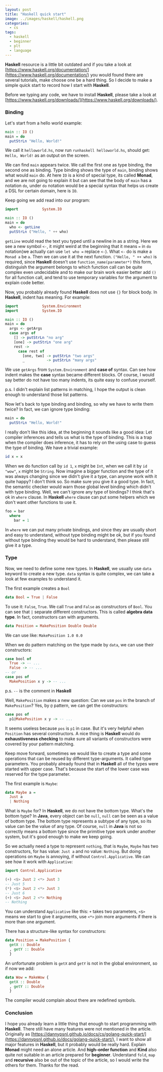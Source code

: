 ```yaml
---
layout: post
title: "Haskell quick start"
image: ../images/haskell/haskell.png
categories:
  - cs
tags:
  - haskell
  - beginner
  - plt
  - language
---
```


**Haskell** resource is a little bit outdated and if you take a look at [https://www.haskell.org/documentation/](https://www.haskell.org/documentation/) you would found there are several tutorials, make choose one be a hard thing. So I decide to make a simple quick start to record how I start with **Haskell**.

Before we typing any code, we have to install **Haskell**, please take a look at [https://www.haskell.org/downloads/](https://www.haskell.org/downloads/).

### Binding

Let's start from a hello world example:

```hs
main :: IO ()
main = do
  putStrLn "Hello, World!"
```

We call it `helloworld.hs`, now run `runhaskell helloworld.hs`, should get: `Hello, World!` as an output on the screen.

We can find `main` appears twice. We call the first one as type binding, the second one as binding. Type binding shows the type of `main`, binding shows what would `main` do. At here `IO` is a kind of special type, its called **Monad**, and we are not going to explain it but can see that the body of `main` has a notation `do`, under `do` notation would be a special syntax that helps us create a DSL for certain domain, here is `IO`.

Keep going we add read into our program:

```hs
import           System.IO

main :: IO ()
main = do
  who <- getLine
  putStrLn ("Hello, " ++ who)
```

`getLine` would read the text you typed until a newline in as a string. Here we see a new symbol `<-`, it might weird at the beginning that it means `=` in `do` notation(we actually can use `let who =` replace `<-`). What `<-` do is make a `Monad a` be `a`. Then we can use it at the next function. `("Hello, " ++ who)` is required, since **Haskell** doesn't use `function_name(parameter*)` this form, distinguish the argument belongs to which function call can be quite complex even undecidable and to make our brain work easier better add `()` for all function call, and tend to use temporary variables for the argument to explain code better.

Now, you probably already found **Haskell** does not use `{}` for block body. In **Haskell**, indent has meaning. For example:

```hs
import           System.Environment
import           System.IO

main :: IO ()
main = do
  args <- getArgs
  case args of
    [] -> putStrLn "no arg"
    [one] -> putStrLn "one arg"
    rest ->
      case rest of
        [one, two] -> putStrLn "two args"
        _          -> putStrLn "many args"
```

We use `getArgs` from `System.Environment` and **case of** syntax. Can see how indent makes the **case** syntax became different blocks. Of course, I would say better do not have too many indents, its quite easy to confuse yourself.

p.s. I didn't explain list patterns in matching, I hope the output is clean enough to understand those list patterns.

Now let's back to type binding and binding, so why we have to write them twice? In fact, we can ignore type binding:

```hs
main = do
  putStrLn "Hello, World!"
```

I really don't like this idea, at the beginning it sounds like a good idea: Let compiler inferences and tells us what is the type of binding. This is a trap when the compiler does inference, it has to rely on the using case to guess the type of binding. We have a trivial example:

```hs
id x = x
```

When we do function call by `id 1`, `x` might be `Int`, when we call it by `id "wow"`, `x` might be `String`. Now imagine a bigger function and the type of it was always changing since we didn't give it a type, can anyone work with it quite happy? I don't think so. So make sure you give it a good type. In fact, the semantic checker would warn those global level binding which didn't with type binding. Well, we can't ignore any type of bindings? I think that's ok in `where` clause. In **Haskell** `where` clause can put some helpers which we don't want other functions to use it.

```hs
foo = bar
  where
    bar = 1
```

In `where` we can put many private bindings, and since they are usually short and easy to understand, without type binding might be ok, but if you found without type binding they would be hard to understand, then please still give it a type.

### Type

Now, we need to define some new types. In **Haskell**, we usually use `data` keyword to create a new type. `data` syntax is quite complex, we can take a look at few examples to understand it.

The first example creates a `Bool`

```hs
data Bool = True | False
```

To use it: `False`, `True`. We call `True` and `False` as constructors of `Bool`. You can see that `|` separate different constructors. This is called **algebra data type**. In fact, constructors can with arguments.

```hs
data Position = MakePosition Double Double
```

We can use like: `MakePosition 1.0 0.0`

When we do pattern matching on the type made by `data`, we can use their constructors:

```hs
case bool of
  True -> -- ...
  False -> -- ...
-- or
case pos of
  MakePosition x y -> -- ...
```

p.s. `--` is the comment in **Haskell**

Well, `MakePosition` makes a new question: Can we use `pos` in the branch of `MakePosition`? Yes, by `@` pattern, we can get the constructors:

```hs
case pos of
  p1@MakePosition x y -> -- ...
```

It seems useless because `pos` is `p1` in case. But it's very helpful when `Position` has several constructors. A nice thing is **Haskell** would do **exhaustiveness checking** to make sure all variants of constructors were covered by your pattern matching.

Keep move forward, sometimes we would like to create a type and some operations that can be reused by different type-arguments. It called type parameters. You probably already found that in **Haskell** all of the types were started with upper case. That's because the start of the lower case was reserved for the type parameter.

The first example is `Maybe`:

```hs
data Maybe a =
  Just a
  | Nothing
```

What is `Maybe` for? In **Haskell**, we do not have the bottom type. What's the bottom type? In **Java**, every object can be `null`, `null` can be seen as a value of bottom type. The bottom type represents a subtype of any type, so its value can be the value of any type. Of course, `null` in **Java** is not so correctly means a bottom type since the primitive type work under another system, but it's good enough to make we keep going.

So we actually need a type to represent `nothing`, that is `Maybe`, `Maybe` has two constructors, for has value: `Just a` and no value: `Nothing`. But doing operations on `Maybe` is annoying, if without `Control.Applicative`. We can see how it work with `Applicative`:

```hs
import Control.Applicative

(+) <$> Just 2 <*> Just 3
-- Just 5
(*) <$> Just 2 <*> Just 3
-- Just 6
(+) <$> Just 2 <*> Nothing
-- Nothing
```

You can understand `Applicative` like this: `+` takes two parameters, `<$>` means we start to give it arguments, use `<*>` join more arguments if there is more than one argument.

There has a structure-like syntax for constructors:

```hs
data Position = MakePosition {
  getX :: Double
  , getY :: Double
  }
```

An unfortunate problem is `getX` and `getY` is not in the global environment, so if now we add:

```hs
data Wow = MakeWow {
  getX :: Double
  , getY :: Double
  }
```

The compiler would complain about there are redefined symbols.

### Conclusion

I hope you already learn a little thing that enough to start programming with **Haskell**. There still have many features were not mentioned in the article. Originally as [https://dannypsnl.github.io/docs/cs/golang-quick-start/](https://dannypsnl.github.io/docs/golang-quick-start/), I want to show all major features in **Haskell**, but it probably would be really hard. Explain **Monad** might need an alone article. And **high-order function** and **Kind** also quite not suitable in an article prepared for **beginner**. Understand `fold`, `map` and **recursive** also be out of the topic of the article, so I would write the others for them. Thanks for the read.

